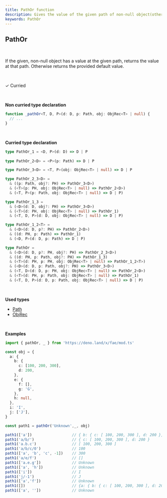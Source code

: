 ```yaml
---
title: PathOr function
description: Gives the value of the given path of non-null object(otherwise provide default path)
keywords: PathOr
---
```


## PathOr
<br>

If the given, non-null object has a value at the given path, returns the value at that path. Otherwise returns the provided default value.

<br>

&check; Curried

<br>
<!---
&#10539; Not curred
-->

**Non curried type declaration**
```typescript
function _pathOr<T, D, P>(d: D, p: Path, obj: ObjRec<T> | null) {
  // ...
}
```
<br>

**Curried type declaration**

```typescript
type PathOr_1 = <D, P>(d: D) => D | P
  
type PathOr_2<D> = <P>(p: Path) => D | P 

type PathOr_3<D> = <T, P>(obj: ObjRec<T> | null) => D | P

type PathOr_2_3<D> = 
  & ((p: Path, obj?: PH) => PathOr_3<D>)
  & (<T>(p: PH, obj: ObjRec<T> | null) => PathOr_2<D>)
  & (<T, P>(p: Path, obj: ObjRec<T> | null) => D | P)

type PathOr_1_3 = 
  & (<D>(d: D, obj?: PH) => PathOr_3<D>)
  & (<T>(d: PH, obj: ObjRec<T> | null) => PathOr_1)
  & (<T, D, P>(d: D, obj: ObjRec<T> | null) => D | P)

type PathOr_1_2<T> = 
  & (<D>(d: D, p?: PH) => PathOr_2<D>)
  & ((d: PH, p: Path) => PathOr_1)
  & (<D, P>(d: D, p: Path) => D | P)

type PathOr = 
  & (<D>(d: D, p?: PH, obj?: PH) => PathOr_2_3<D>)
  & ((d: PH, p: Path, obj?: PH) => PathOr_1_3)
  & (<T>(d: PH, p: PH, obj: ObjRec<T> | null) => PathOr_1_2<T>)
  & (<D>(d: D, p: Path, obj?: PH) => PathOr_3<D>)
  & (<T, D>(d: D, p: PH, obj: ObjRec<T> | null) => PathOr_2<D>)
  & (<T>(d: PH, p: Path, obj: ObjRec<T> | null) => PathOr_1)
  & (<T, D, P>(d: D, p: Path, obj: ObjRec<T> | null) => D | P)
```
<br>

**Used types**
* [Path](/types/Path)
* [ObjRec](/types/ObjRec)

<br>

**Examples**
```typescript
import { pathOr, _ } from 'https://deno.land/x/fae/mod.ts'

const obj = {
  a: {
    b: {
      c: [100, 200, 300],
      d: 200,
    },
    e: {
      f: [],
      g: 'G',
    },
    h: null,
  },
  i: 'I',
  j: ['J'],
}

const path1 = pathOr('Unknown',_, obj)

path1(['a'])                  // { b: { c: [ 100, 200, 300 ], d: 200 }, e: { f: [], g: 'G' }, h: null }
path1('a/b/')                 // { c: [ 100, 200, 300 ], d: 200 }
path1('a.b.c')                // [ 100, 200, 300 ] 
path1('a/b/c/0')              // 100
path1(['a', 'b', 'c', -1])    // 300
path1('a/e/f')                // []
path1(['a.e.g'])              // Unknown
path1(['a', 'h'])             // Unknown
path1(['i'])                  // I
path1('j/-1')                 // J
path1(['a','f'])              // Unknown
path1([])                     // {a: { b: { c: [ 100, 200, 300 ], d: 200 }, e: { f: [], g: 'G' }, h: null }, i: 'I', j: [ 'J' ]}
path1(['a', ''])              // Unknown
```

